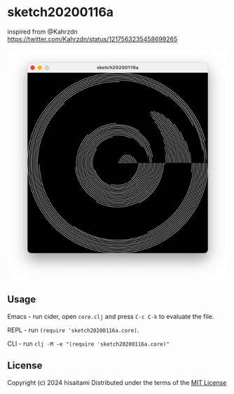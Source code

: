 # sketch20200116a

inspired from @Kahrzdn
https://twitter.com/Kahrzdn/status/1217563235458699265

![](https://github.com/hisaitami/quil-sketches/blob/master/sketch20200116a/screen.png)

## Usage

Emacs - run cider, open `core.clj` and press `C-c C-k` to evaluate the file.

REPL - run `(require 'sketch20200116a.core)`.

CLI - run `clj -M -e "(require 'sketch20200116a.core)"`

## License

Copyright (c) 2024 hisaitami
Distributed under the terms of the [MIT License](LICENSE)

